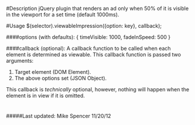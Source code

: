 #Description
jQuery plugin that renders an ad only when 50% of it is visible in the viewport for a set time (default 1000ms).

#Usage
    $(selector).viewableImpression({option: key}, callback);

####options (with defaults):
    {
      timeVisible: 1000,
      fadeInSpeed: 500
    }

####callback (optional):
A callback function to be called when each element is determined as viewable. 
This callback function is passed two arguments:

1. Target element (DOM Element).
2. The above options set (JSON Object).

This callback is _technically_ optional, however, nothing will happen when the 
element is in view if it is omitted.

#   

#####Last updated: Mike Spencer 11/20/12